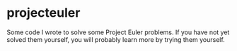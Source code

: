 # projecteuler
Some code I wrote to solve some Project Euler problems.  If you have not yet solved them yourself, you will probably learn more by trying them yourself.
